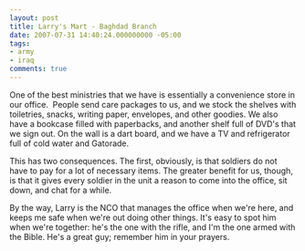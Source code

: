 ```yaml
---
layout: post
title: Larry's Mart - Baghdad Branch
date: 2007-07-31 14:40:24.000000000 -05:00
tags:
- army
- iraq 
comments: true
---
```

<p>One of the best ministries that we have is essentially a convenience store in our office.  People send care packages to us, and we stock the shelves with toiletries, snacks, writing paper, envelopes, and other goodies. We also have a bookcase filled with paperbacks, and another shelf full of DVD's that we sign out. On the wall is a dart board, and we have a TV and refrigerator full of cold water and Gatorade.</p>
<p>This has two consequences. The first, obviously, is that soldiers do not have to pay for a lot of necessary items. The greater benefit for us, though, is that it gives every soldier in the unit a reason to come into the office, sit down, and chat for a while.</p>
<p>By the way, Larry is the NCO that manages the office when we're here, and keeps me safe when we're out doing other things. It's easy to spot him when we're together: he's the one with the rifle, and I'm the one armed with the Bible. He's a great guy; remember him in your prayers.</p>
